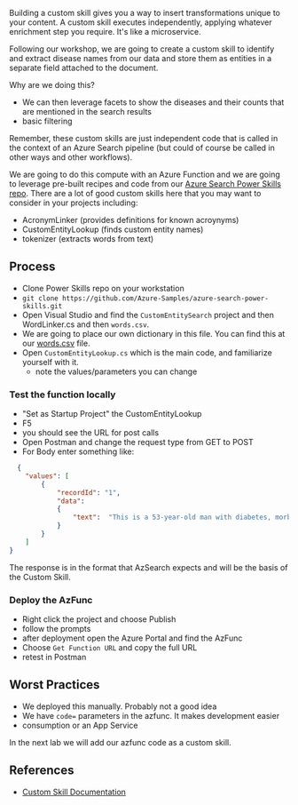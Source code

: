 
Building a custom skill gives you a way to insert transformations unique to your content. A custom skill executes independently, applying whatever enrichment step you require.  It's like a microservice.  

Following our workshop, we are going to create a custom skill to identify and extract disease names from our data and store them as entities in a separate field attached to the document.

Why are we doing this?  

* We can then leverage facets to show the diseases and their counts that are mentioned in the search results
* basic filtering

Remember, these custom skills are just independent code that is called in the context of an Azure Search pipeline (but could of course be called in other ways and other workflows).  

We are going to do this compute with an Azure Function and we are going to leverage pre-built recipes and code from our [Azure Search Power Skills repo](https://github.com/Azure-Samples/azure-search-power-skills).  There are a lot of good custom skills here that you may want to consider in your projects including:

* AcronymLinker (provides definitions for known acroynyms)
* CustomEntityLookup (finds custom entity names)
* tokenizer (extracts words from text)

## Process

* Clone Power Skills repo on your workstation
* `git clone https://github.com/Azure-Samples/azure-search-power-skills.git`
* Open Visual Studio and find the `CustomEntitySearch` project and then WordLinker.cs and then `words.csv`.  
* We are going to place our own dictionary in this file.  You can find this at our [words.csv](./data/words.csv) file.  
* Open `CustomEntityLookup.cs` which is the main code, and familiarize yourself with it. 
  * note the values/parameters you can change 

### Test the function locally

  * "Set as Startup Project" the CustomEntityLookup
  * F5
  * you should see the URL for post calls
  * Open Postman and change the request type from GET to POST
  * For Body enter something like:

```JSON
  {
    "values": [
        {
            "recordId": "1",
            "data":
            {
                "text":  "This is a 53-year-old man with diabetes, morbid obesity, hepatitis C, and cirrhosis."
            }
        }
    ]
}
```

The response is in the format that AzSearch expects and will be the basis of the Custom Skill. 

### Deploy the AzFunc

* Right click the project and choose Publish
* follow the prompts
* after deployment open the Azure Portal and find the AzFunc
* Choose `Get Function URL` and copy the full URL
* retest in Postman

## Worst Practices

* We deployed this manually.  Probably not a good idea
* We have `code=` parameters in the azfunc.  It makes development easier
* consumption or an App Service

In the next lab we will add our azfunc code as a custom skill.  

## References

* [Custom Skill Documentation](https://docs.microsoft.com/en-us/azure/search/cognitive-search-custom-skill-web-api)
